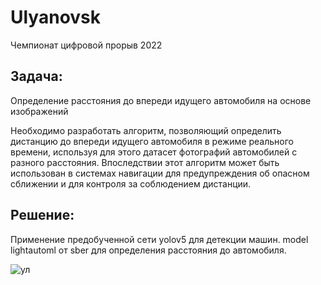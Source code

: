 # Ulyanovsk

Чемпионат цифровой прорыв 2022

## Задача:
Определение расстояния до впереди идущего автомобиля на основе изображений

Необходимо разработать алгоритм, позволяющий определить дистанцию до впереди идущего автомобиля в режиме реального времени, используя для этого датасет фотографий автомобилей с разного расстояния. Впоследствии этот алгоритм может быть использован в системах навигации для предупреждения об опасном сближении и для контроля за соблюдением дистанции.

## Решение:

Применение предобученной сети yolov5 для детекции машин. 
model lightautoml от sber для определения расстояния до автомобиля. 

![ул](https://user-images.githubusercontent.com/61515881/209783114-06e01093-5302-4bde-929f-7e9198e0c5e2.png)
